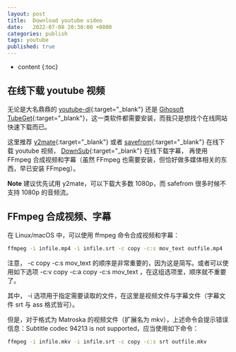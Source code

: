 ```yaml
---
layout: post
title:  Download youtube video
date:   2022-07-08 20:30:00 +0800
categories: publish
tags: youtube
published: true
---
```


* content
{:toc}

## 在线下载 youtube 视频

无论是大名鼎鼎的 [youtube-dl](https://ytdl-org.github.io/youtube-dl/index.html){:target="_blank"} 还是 [Gihosoft TubeGet](https://www.gihosoft.com/free-youtube-downloader.html){:target="_blank"}，这一类软件都需要安装，而我只是想找个在线网站快速下载而已。

这里推荐 [y2mate](https://www.y2mate.com/){:target="_blank"} 或者 [savefrom](https://en.savefrom.net/){:target="_blank"} 在线下载 youtube 视频，
[DownSub](https://downsub.com/){:target="_blank"} 在线下载字幕，
再使用 FFmpeg 合成视频和字幕（虽然 FFmpeg 也需要安装，但恰好做多媒体相关的东西，早已安装 FFmpeg）。

**Note**
建议优先试用 y2mate，可以下载大多数 1080p，而 safefrom 很多时候不支持 1080p 的音频流。

## FFmpeg 合成视频、字幕

在 Linux/macOS 中，可以使用 ffmpeg 命令合成视频和字幕：
```bash
ffmpeg -i infile.mp4 -i infile.srt -c copy -c:s mov_text outfile.mp4
```

注意， -c copy -c:s mov_text 的顺序是非常重要的，因为这是简写。或者可以使用如下选项 -c:v copy -c:a copy -c:s mov_text  ，在这组选项里，顺序就不重要了。

其中， -i 选项用于指定需要读取的文件，在这里是视频文件与字幕文件（字幕文件 srt 与 ass 格式皆可）。

但是，对于格式为 Matroska 的视频文件（扩展名为 mkv），上述命令会提示错误信息：Subtitle codec 94213 is not supported，应当使用如下命令：
```bash
ffmpeg -i infile.mkv -i infile.srt -c copy -c:s srt outfile.mkv
```

<!-- https://zhuanlan.zhihu.com/p/349506890 -->
<!-- http://www.caotama.com/1982370.html -->